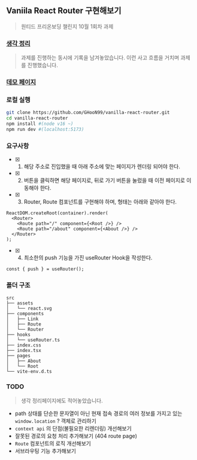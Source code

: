 ## Vaniila React Router 구현해보기

> 원티드 프리온보딩 챌린지 10월 1회차 과제

### [생각 정리](https://confirmed-textbook-87e.notion.site/vanilla-react-router-96cd67c301a54f858ba646ab5e4221fe)

> 과제를 진행하는 동시에 기록을 남겨놓았습니다. 이런 사고 흐름을 거치며 과제를 진행했습니다.

### [데모 페이지]()

### 로컬 실행

```bash
git clone https://github.com/GHooN99/vanilla-react-router.git
cd vanilla-react-router
npm install #(node v16 ~)
npm run dev #(localhost:5173)
```

### 요구사항

- [x] 1. 해당 주소로 진입했을 때 아래 주소에 맞는 페이지가 렌더링 되어야 한다.

- [x] 2. 버튼을 클릭하면 해당 페이지로, 뒤로 가기 버튼을 눌렀을 때 이전 페이지로 이동해야 한다.

- [x] 3. Router, Route 컴포넌트를 구현해야 하며, 형태는 아래와 같아야 한다.

```tsx
ReactDOM.createRoot(container).render(
  <Router>
    <Route path="/" component={<Root />} />
    <Route path="/about" component={<About />} />
  </Router>
);
```

- [x] 4. 최소한의 push 기능을 가진 useRouter Hook을 작성한다.

```tsx
const { push } = useRouter();
```

### 폴더 구조

```
src
├── assets
│   └── react.svg
├── components
│   ├── Link
│   ├── Route
│   └── Router
├── hooks
│   └── useRouter.ts
├── index.css
├── index.tsx
├── pages
│   ├── About
│   └── Root
└── vite-env.d.ts

```

### TODO

> 생각 정리페이지에도 적어놓았습니다.

- path 상태를 단순한 문자열이 아닌 현재 접속 경로의 여러 정보를 가지고 있는 `window.location` ? 객체로 관리하기
- `context api` 의 단점(불필요한 리렌더링) 개선해보기
- 잘못된 경로의 요청 처리 추가해보기 (404 route page)
- `Route` 컴포넌트의 로직 개선해보기
- 서브라우팅 기능 추가해보기
